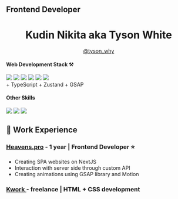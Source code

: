 <h2>Frontend Developer</h3>
<h1 align="center">Kudin Nikita aka Tyson White</h1>

<div align="center"><a href="https://t.me/tyson_why" >@tyson_why</a></div>
<h4>Web Development Stack ⚒</h4>
<div>
  <img src="https://img.shields.io/badge/redux-%23593d88.svg?style=for-the-badge&logo=redux&logoColor=white"/>
  <img src="https://img.shields.io/badge/react-%2320232a.svg?style=for-the-badge&logo=react&logoColor=%2361DAFB"/>
  <img src="https://img.shields.io/badge/node.js-6DA55F?style=for-the-badge&logo=node.js&logoColor=white"/>
  <img src="https://img.shields.io/badge/Next-black?style=for-the-badge&logo=next.js&logoColor=white"/>
  <img src="https://img.shields.io/badge/tailwindcss-%2338B2AC.svg?style=for-the-badge&logo=tailwind-css&logoColor=white"/>
  <img src="https://img.shields.io/badge/webpack-%238DD6F9.svg?style=for-the-badge&logo=webpack&logoColor=black"/>
</div>
<div>
  + TypeScript 
  + Zustand
  + GSAP
</div>
<h4>Other Skills</h4>
<div id="header" >
  <img src="https://img.shields.io/badge/Adobe%20After%20Effects-9999FF.svg?style=for-the-badge&logo=Adobe%20After%20Effects&logoColor=white"  />
  <img src="https://img.shields.io/badge/Adobe%20Premiere%20Pro-9999FF.svg?style=for-the-badge&logo=Adobe%20Premiere%20Pro&logoColor=white"/>
  <img src="https://img.shields.io/badge/blender-%23F5792A.svg?style=for-the-badge&logo=blender&logoColor=white"/>
</div>

<h2>📒 Work Experience </h2>
<h3><a href="https://heavens.pro/">Heavens.pro</a> - 1 year | Frontend Developer ⭐️ </h3>
<ul>
  <li>Creating SPA websites on NextJS</li>
  <li>Interaction with server side through custom API</li>
  <li>Creating animations using GSAP library and Motion</li>
</ul>
<h3><a href="https://kwork.ru/seller">Kwork </a> - freelance | HTML + CSS development</h3>
